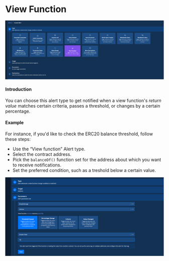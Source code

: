 # View Function

![](<../../.gitbook/assets/Creating an Alert - View Function 1.png>)

#### Introduction

You can choose this alert type to get notified when a view function's _return value_ matches certain criteria, passes a threshold, or changes by a certain percentage.

#### Example

For instance, if you'd like to check the ERC20 balance threshold, follow these steps:&#x20;

* Use the “View function” Alert type.
* Select the contract address.&#x20;
* Pick the `balanceOf()` function set for the address about which you want to receive notifications.
* Set the preferred condition, such as a treshold below a certain value.&#x20;

![](<../../.gitbook/assets/Creating an Alert - View Function 2.png>)
